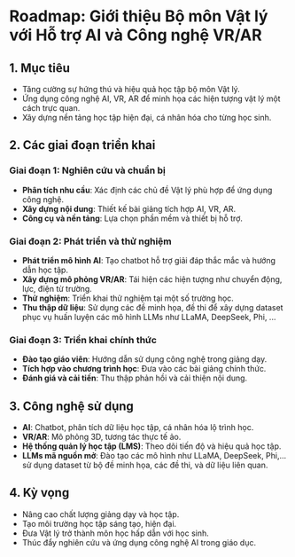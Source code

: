 # Roadmap: Giới thiệu Bộ môn Vật lý với Hỗ trợ AI và Công nghệ VR/AR

## 1. Mục tiêu
- Tăng cường sự hứng thú và hiệu quả học tập bộ môn Vật lý.
- Ứng dụng công nghệ AI, VR, AR để minh họa các hiện tượng vật lý một cách trực quan.
- Xây dựng nền tảng học tập hiện đại, cá nhân hóa cho từng học sinh.

## 2. Các giai đoạn triển khai

### Giai đoạn 1: Nghiên cứu và chuẩn bị
- **Phân tích nhu cầu**: Xác định các chủ đề Vật lý phù hợp để ứng dụng công nghệ.
- **Xây dựng nội dung**: Thiết kế bài giảng tích hợp AI, VR, AR.
- **Công cụ và nền tảng**: Lựa chọn phần mềm và thiết bị hỗ trợ.

### Giai đoạn 2: Phát triển và thử nghiệm
- **Phát triển mô hình AI**: Tạo chatbot hỗ trợ giải đáp thắc mắc và hướng dẫn học tập.
- **Xây dựng mô phỏng VR/AR**: Tái hiện các hiện tượng như chuyển động, lực, điện từ trường.
- **Thử nghiệm**: Triển khai thử nghiệm tại một số trường học.
- **Thu thập dữ liệu**: Sử dụng các đề minh họa, đề thi để xây dựng dataset phục vụ huấn luyện các mô hình LLMs như LLaMA, DeepSeek, Phi, ...

### Giai đoạn 3: Triển khai chính thức
- **Đào tạo giáo viên**: Hướng dẫn sử dụng công nghệ trong giảng dạy.
- **Tích hợp vào chương trình học**: Đưa vào các bài giảng chính thức.
- **Đánh giá và cải tiến**: Thu thập phản hồi và cải thiện nội dung.

## 3. Công nghệ sử dụng
- **AI**: Chatbot, phân tích dữ liệu học tập, cá nhân hóa lộ trình học.
- **VR/AR**: Mô phỏng 3D, tương tác thực tế ảo.
- **Hệ thống quản lý học tập (LMS)**: Theo dõi tiến độ và hiệu quả học tập.
- **LLMs mã nguồn mở**: Đào tạo các mô hình như LLaMA, DeepSeek, Phi,... sử dụng dataset từ bộ đề minh họa, các đề thi, và dữ liệu liên quan.

## 4. Kỳ vọng
- Nâng cao chất lượng giảng dạy và học tập.
- Tạo môi trường học tập sáng tạo, hiện đại.
- Đưa Vật lý trở thành môn học hấp dẫn với học sinh.
- Thúc đẩy nghiên cứu và ứng dụng công nghệ AI trong giáo dục.
